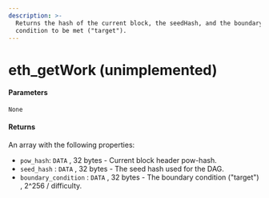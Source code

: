 ```yaml
---
description: >-
  Returns the hash of the current block, the seedHash, and the boundary
  condition to be met ("target").
---
```


# eth\_getWork (unimplemented)

#### Parameters

`None`

#### Returns

An array with the following properties:

* &#x20;`pow_hash`: `DATA` , 32 bytes - Current block header pow-hash.
* `seed_hash` : `DATA` , 32 bytes - The seed hash used for the DAG.
* `boundary_condition` : `DATA` , 32 bytes - The boundary condition ("target") , 2^256 / difficulty.
